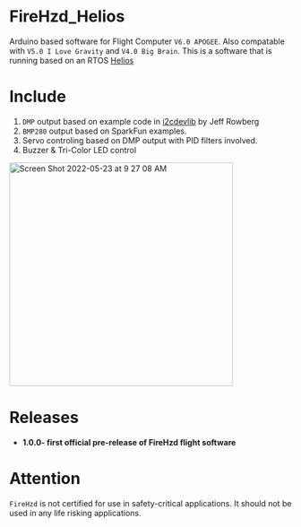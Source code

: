 # FireHzd_Helios
Arduino based software for Flight Computer ```V6.0 APOGEE```. Also compatable with ```V5.0 I Love Gravity``` and ```V4.0 Big Brain```. This is a software that is running based on an RTOS [Helios]([https://github.com/MannyPeterson](https://github.com/MannyPeterson/HeliOS))
# Include 
1. ```DMP``` output based on example code in [i2cdevlib](https://github.com/jrowberg/i2cdevlib/tree/master/Arduino/MPU6050) by Jeff Rowberg
2. ```BMP280``` output based on SparkFun examples.
3. Servo controling based on DMP output with PID filters involved.
4. Buzzer & Tri-Color LED control
<img width="399" alt="Screen Shot 2022-05-23 at 9 27 08 AM" src="https://user-images.githubusercontent.com/77249429/169842502-c7f8e23b-827c-4c74-8fa1-ee069d56a610.png">

# Releases

- **1.0.0- first official pre-release of FireHzd flight software**

# Attention
```FireHzd``` is not certified for use in safety-critical applications. It should not be used in any life risking applications.
